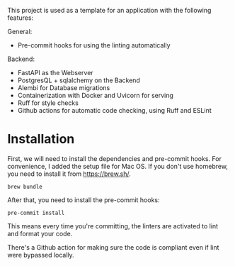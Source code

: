 This project is used as a template for an application with the following features:

General:
- Pre-commit hooks for using the linting automatically

Backend:
- FastAPI as the Webserver
- PostgresQL + sqlalchemy on the Backend
- Alembi for Database migrations
- Containerization with Docker and Uvicorn for serving
- Ruff for style checks
- Github actions for automatic code checking, using Ruff and ESLint


# Installation

First, we will need to install the dependencies and pre-commit hooks.
For convenience, I added the setup file for Mac OS. If you don't use homebrew, you need to install it from https://brew.sh/.

```
brew bundle
```

After that, you need to install the pre-commit hooks:

```
pre-commit install
```

This means every time you're committing, the linters are activated to lint and format your code.

There's a Github action for making sure the code is compliant even if lint were bypassed locally.
